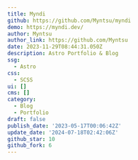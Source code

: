 ```yaml
---
title: Myndi
github: https://github.com/Myntsu/myndi
demo: https://myndi.dev/
author: Myntsu
author_link: https://github.com/Myntsu
date: 2023-11-29T08:44:31.050Z
description: Astro Portfolio & Blog
ssg:
  - Astro
css:
  - SCSS
ui: []
cms: []
category:
  - Blog
  - Portfolio
draft: false
publish_date: '2023-05-17T00:06:42Z'
update_date: '2024-07-18T02:42:06Z'
github_star: 10
github_fork: 6
---
```

